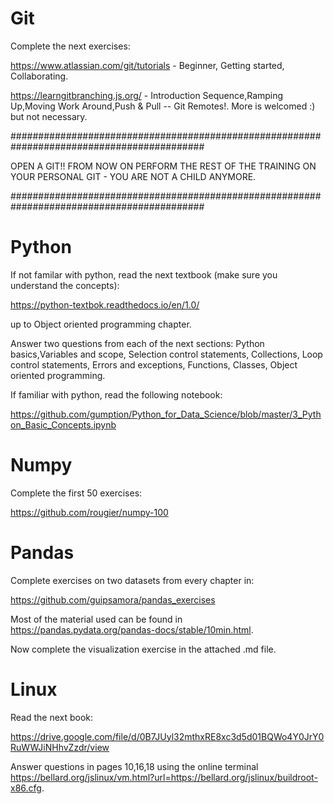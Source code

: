 # Git 

Complete the next exercises:

https://www.atlassian.com/git/tutorials - Beginner, Getting started, Collaborating.

https://learngitbranching.js.org/ - Introduction Sequence,Ramping Up,Moving Work Around,Push & Pull -- Git Remotes!. More is welcomed :) but not necessary.

###########################################################################################

OPEN A GIT!! FROM NOW ON PERFORM THE REST OF THE TRAINING ON YOUR PERSONAL GIT - YOU ARE NOT A CHILD ANYMORE.

###########################################################################################

# Python

If not familar with python, read the next textbook (make sure you understand the concepts):

https://python-textbok.readthedocs.io/en/1.0/

up to Object oriented programming chapter.

Answer two questions from each of the next sections: Python basics,Variables and scope, Selection control statements, Collections,
Loop control statements, Errors and exceptions, Functions, Classes, Object oriented programming.

If familiar with python, read the following notebook:

https://github.com/gumption/Python_for_Data_Science/blob/master/3_Python_Basic_Concepts.ipynb

# Numpy

Complete the first 50 exercises:

https://github.com/rougier/numpy-100

# Pandas

Complete exercises on two datasets from every chapter in:

https://github.com/guipsamora/pandas_exercises

Most of the material used can be found in https://pandas.pydata.org/pandas-docs/stable/10min.html.

Now complete the visualization exercise in the attached .md file.

# Linux

Read the next book:

https://drive.google.com/file/d/0B7JUyl32mthxRE8xc3d5d01BQWo4Y0JrY0RuWWJiNHhvZzdr/view

Answer questions in pages 10,16,18 using the online terminal https://bellard.org/jslinux/vm.html?url=https://bellard.org/jslinux/buildroot-x86.cfg. 

